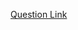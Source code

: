 [Question Link](https://leetcode.com/problems/find-the-number-of-distinct-colors-among-the-balls/description/?envType=daily-question&envId=2025-02-07)
